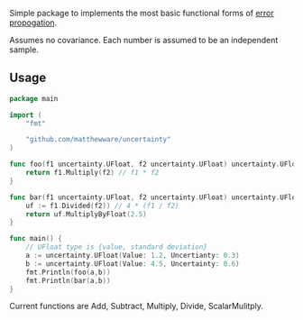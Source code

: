 Simple package to implements the most basic functional forms of
[error propogation](https://en.wikipedia.org/wiki/Propagation_of_uncertainty).

Assumes no covariance. Each number is assumed to be an independent sample.

## Usage
```go
package main

import (
    "fmt"

    "github.com/matthewware/uncertainty"
)

func foo(f1 uncertainty.UFloat, f2 uncertainty.UFloat) uncertainty.UFloat{
    return f1.Multiply(f2) // f1 * f2
}

func bar(f1 uncertainty.UFloat, f2 uncertainty.UFloat) uncertainty.UFloat{
    uf := f1.Divided(f2)) // 4 * (f1 / f2)
    return uf.MultiplyByFloat(2.5)
}

func main() {
    // UFloat type is {value, standard deviation}
    a := uncertainty.UFloat(Value: 1.2, Uncertianty: 0.3)
    b := uncertainty.UFloat(Value: 4.5, Uncertainty: 0.6)
    fmt.Println(foo(a,b))
    fmt.Println(bar(a,b))
}
```

Current functions are Add, Subtract, Multiply, Divide, ScalarMulitply.

